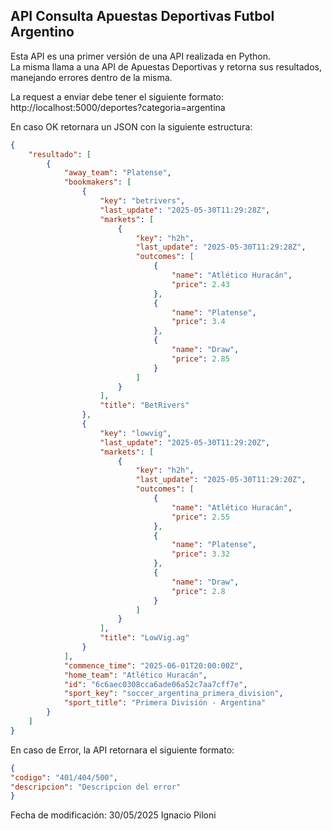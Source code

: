## API Consulta Apuestas Deportivas Futbol Argentino
Esta API es una primer versión de una API realizada en Python.  
La misma llama a una API de Apuestas Deportivas y retorna sus resultados, manejando errores dentro de la misma.

La request a enviar debe tener el siguiente formato:  
http://localhost:5000/deportes?categoria=argentina

En caso OK retornara un JSON con la siguiente estructura:
```json
{
    "resultado": [
        {
            "away_team": "Platense",
            "bookmakers": [
                {
                    "key": "betrivers",
                    "last_update": "2025-05-30T11:29:28Z",
                    "markets": [
                        {
                            "key": "h2h",
                            "last_update": "2025-05-30T11:29:28Z",
                            "outcomes": [
                                {
                                    "name": "Atlético Huracán",
                                    "price": 2.43
                                },
                                {
                                    "name": "Platense",
                                    "price": 3.4
                                },
                                {
                                    "name": "Draw",
                                    "price": 2.85
                                }
                            ]
                        }
                    ],
                    "title": "BetRivers"
                },
                {
                    "key": "lowvig",
                    "last_update": "2025-05-30T11:29:20Z",
                    "markets": [
                        {
                            "key": "h2h",
                            "last_update": "2025-05-30T11:29:20Z",
                            "outcomes": [
                                {
                                    "name": "Atlético Huracán",
                                    "price": 2.55
                                },
                                {
                                    "name": "Platense",
                                    "price": 3.32
                                },
                                {
                                    "name": "Draw",
                                    "price": 2.8
                                }
                            ]
                        }
                    ],
                    "title": "LowVig.ag"
                }
            ],
            "commence_time": "2025-06-01T20:00:00Z",
            "home_team": "Atlético Huracán",
            "id": "6c6aec0308cca6ade06a52c7aa7cff7e",
            "sport_key": "soccer_argentina_primera_division",
            "sport_title": "Primera División - Argentina"
        }
    ]
}
```

En caso de Error, la API retornara el siguiente formato:

```json
{
"codigo": "401/404/500",
"descripcion": "Descripcion del error"
}
```

Fecha de modificación: 30/05/2025
Ignacio Piloni